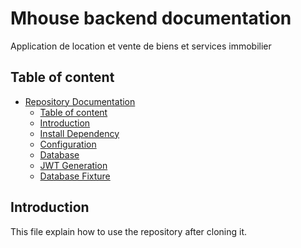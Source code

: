 # Mhouse backend documentation
Application de location et vente de biens et services immobilier

## Table of content

- [Repository Documentation](#repository-documentation)
  - [Table of content](#table-of-content)
  - [Introduction](#introduction)
  - [Install Dependency](#install-dependency)
  - [Configuration](#configuration)
  - [Database](#database)
  - [JWT Generation](#jwt-generation)
  - [Database Fixture](#database-fixture)

## Introduction

This file explain how to use the repository after cloning it.
